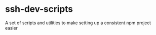 # ssh-dev-scripts
A set of scripts and utilities to make setting up a consistent npm project easier
